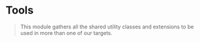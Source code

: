 # Tools
> This module gathers all the shared utility classes and extensions to be used in more than one of our targets.   
